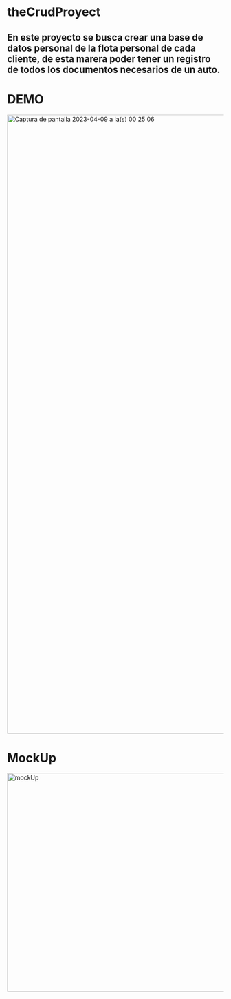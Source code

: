 # theCrudProyect 

## En este proyecto se busca crear una base de datos personal de la flota personal de cada cliente, de esta marera poder tener un registro de todos los documentos necesarios de un auto.
# DEMO
<img width="1440" alt="Captura de pantalla 2023-04-09 a la(s) 00 25 06" src="https://user-images.githubusercontent.com/122655558/230754394-aa4dad42-6f20-4349-a8ab-434692bb897a.png">

# MockUp
<img width="509" alt="mockUp" src="https://user-images.githubusercontent.com/122655558/230754397-b4fce2ae-5543-4934-90da-c6c8a950172a.png">
